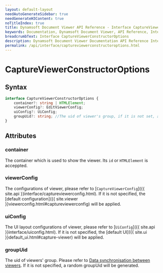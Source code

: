```yaml
---
layout: default-layout
needAutoGenerateSidebar: true
needGenerateH3Content: true
noTitleIndex: true
title: Dynamsoft Document Viewer API Reference - Interface CaptureViewerConstructorOptions
keywords: Documentation, Dynamsoft Document Viewer, API Reference, Interface CaptureViewerConstructorOptions
breadcrumbText: Interface CaptureViewerConstructorOptions
description: Dynamsoft Document Viewer Documentation API Reference Interface CaptureViewerConstructorOptions Page
permalink: /api/interface/captureviewerconstructoroptions.html
---
```


# CaptureViewerConstructorOptions

## Syntax

```typescript
interface CaptureViewerConstructorOptions {
	container?: string | HTMLElement;
	viewerConfig?: EditViewerConfig;
	uiConfig?: UiConfig;
	groupUid?: string; //The uid of viewer's group, if it is not set, a random groupUid will generate.
}
```

## Attributes

### container

The container which is used to show the viewer. Its `id` or `HTMLElement` is acceppted.

### viewerConfig

The configurations of viewer, please refer to [`CaptureViewerConfig`]({{ site.api }}interface/captureviewerconfig.html). If it is not specified, the [default configuration]({{ site.viewer }}viewerconfig.html#captureviewerconfig) will be applied.

### uiConfig

The UI layout configurations of viewer, please refer to [`UiConfig`]({{ site.api }}interface/uiconfig.html). If it is not specified, the [default UI]({{ site.ui }}default_ui.html#capture-viewer) will be applied.

### groupUid

The uid of viewers' group. Please refer to [Data synchronisation between viewers](). If it is not specified, a random groupUid will be generated.